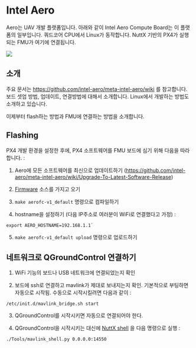 # Intel Aero

Aero는 UAV 개발 플랫폼입니다. 아래와 같이 Intel Aero Compute Board는 이 플랫폼의 일부입니다. 쿼드코어 CPU에서 Linux가 동작합니다. NuttX 기반의 PX4가 실행되는 FMU가 여기에 연결됩니다.


![](images/hardware/hardware-intel-aero.png)

## 소개

주요 문서는 https://github.com/intel-aero/meta-intel-aero/wiki 를 참고합니다. 보드 셋업 방법, 업데이트, 연결방법에 대해서 소개합니다. Linux에서 개발하는 방법도 소개하고 있습니다.

이제부터 flash하는 방법과 FMU에 연결하는 방법을 소개합니다.


## Flashing

PX4 개발 환경을 설정한 후에, PX4 소프트웨어를 FMU 보드에 심기 위해 다음을 따라합니다. :

1. Aero에 모든 소프트웨어를 최신으로 업데이트하기 (https://github.com/intel-aero/meta-intel-aero/wiki/Upgrade-To-Latest-Software-Release)

2. [Firmware](https://github.com/PX4/Firmware) 소스를 가지고 오기

3. `make aerofc-v1_default` 명령으로 컴파일하기

4. hostname을 설정하기 (다음 IP주소로 여러분이 WiFi로 연결했다고 가정) :
```
export AERO_HOSTNAME=192.168.1.1`
```
5. `make aerofc-v1_default upload` 명령으로 업로드하기


## 네트워크로 QGroundControl 연결하기

1. WiFi 기능의 보드나 USB 네트워크에 연결되었는지 확인

2. 보드에 ssh로 연결하고 mavlink가 제대로 보내지는지 확인. 기본적으로 부팅하면 자동으로 시작됨. 수동으로 시작시킬려면 다음과 같이 :
```
/etc/init.d/mavlink_bridge.sh start
```

3. QGroundControl를 시작시키면 자동으로 연결되어야 한다.

4. QGroundControl을 시작시키는 대신에 [NuttX shell](advanced-system-console.md#mavlink-shell) 을 다음 명령으로 실행 :
```
./Tools/mavlink_shell.py 0.0.0.0:14550
```
